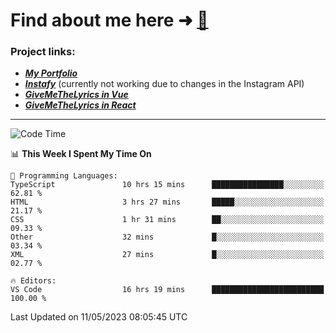 # Find about me here ➜ [🧑](https://pauabella.dev)

### Project links:
- ***[My Portfolio](https://pauabella.dev)***
- ***[Instafy](https://instafy.me)*** (currently not working due to changes in the Instagram API)
- ***[GiveMeTheLyrics in Vue](https://lyrics.pauabella.dev)***
- ***[GiveMeTheLyrics in React](https://pauabella.dev/GiveMeTheLyrics)***

---
<!--START_SECTION:waka-->
![Code Time](http://img.shields.io/badge/Code%20Time-2%2C149%20hrs%2013%20mins-blue)

📊 **This Week I Spent My Time On** 

```text
💬 Programming Languages: 
TypeScript               10 hrs 15 mins      ████████████████░░░░░░░░░   62.81 % 
HTML                     3 hrs 27 mins       █████░░░░░░░░░░░░░░░░░░░░   21.17 % 
CSS                      1 hr 31 mins        ██░░░░░░░░░░░░░░░░░░░░░░░   09.33 % 
Other                    32 mins             █░░░░░░░░░░░░░░░░░░░░░░░░   03.34 % 
XML                      27 mins             █░░░░░░░░░░░░░░░░░░░░░░░░   02.77 % 

🔥 Editors: 
VS Code                  16 hrs 19 mins      █████████████████████████   100.00 % 
```


 Last Updated on 11/05/2023 08:05:45 UTC
<!--END_SECTION:waka-->

